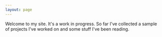 ```yaml
---
layout: page
---
```


Welcome to my site. It's a work in progress. So far I've collected a sample of projects I've worked on and some stuff I've been reading. 

